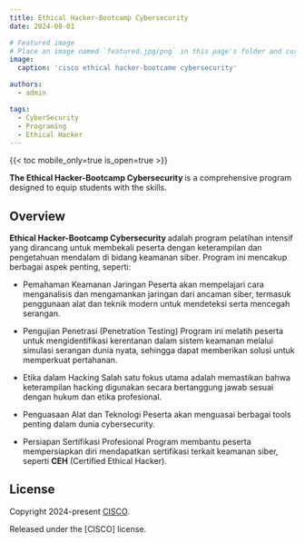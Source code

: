 ```yaml
---
title: Ethical Hacker-Bootcamp Cybersecurity
date: 2024-08-01

# Featured image
# Place an image named `featured.jpg/png` in this page's folder and customize its options here.
image:
  caption: 'cisco ethical hacker-bootcame cybersecurity'

authors:
  - admin

tags:
  - CyberSecurity
  - Programing
  - Ethical Hacker
---
```



{{< toc mobile_only=true is_open=true >}}

<b> The Ethical Hacker-Bootcamp Cybersecurity </b> is a comprehensive program designed to equip students with the skills.

## Overview

<b> Ethical Hacker-Bootcamp Cybersecurity </b> adalah program pelatihan intensif yang dirancang untuk membekali peserta dengan keterampilan dan pengetahuan mendalam di bidang keamanan siber. Program ini mencakup berbagai aspek penting, seperti:

- Pemahaman Keamanan Jaringan
  Peserta akan mempelajari cara menganalisis dan mengamankan jaringan dari ancaman siber, termasuk penggunaan alat dan teknik modern untuk mendeteksi serta mencegah serangan.

- Pengujian Penetrasi (Penetration  Testing)
  Program ini melatih peserta untuk mengidentifikasi kerentanan dalam sistem keamanan melalui simulasi serangan dunia nyata, sehingga dapat memberikan solusi untuk memperkuat pertahanan.

- Etika dalam Hacking
  Salah satu fokus utama adalah memastikan bahwa keterampilan hacking digunakan secara bertanggung jawab sesuai dengan hukum dan etika profesional.

- Penguasaan Alat dan Teknologi
  Peserta akan menguasai berbagai tools penting dalam dunia cybersecurity.

- Persiapan Sertifikasi Profesional
  Program membantu peserta mempersiapkan diri mendapatkan sertifikasi terkait keamanan siber, seperti <b>CEH</b> (Certified Ethical Hacker).

## License

Copyright 2024-present [CISCO](https://www.netacad.com).

Released under the [CISCO] license.
